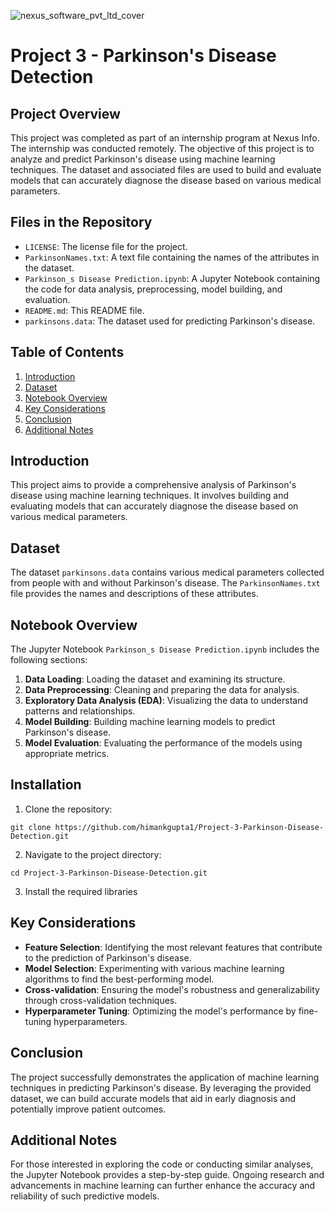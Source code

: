 ![nexus_software_pvt_ltd_cover](https://github.com/Shreyaprasad21/Project-3-AI-ML-Series-Multiple-Disease-Detection-system/assets/142075353/1e542e0d-2db0-41cb-99b7-d8f61c9da7cb)
# Project 3 - Parkinson's Disease Detection

## Project Overview

This project was completed as part of an internship program at Nexus Info. The internship was conducted remotely. The objective of this project is to analyze and predict Parkinson's disease using machine learning techniques. The dataset and associated files are used to build and evaluate models that can accurately diagnose the disease based on various medical parameters.

## Files in the Repository

- `LICENSE`: The license file for the project.
- `ParkinsonNames.txt`: A text file containing the names of the attributes in the dataset.
- `Parkinson_s Disease Prediction.ipynb`: A Jupyter Notebook containing the code for data analysis, preprocessing, model building, and evaluation.
- `README.md`: This README file.
- `parkinsons.data`: The dataset used for predicting Parkinson's disease.

## Table of Contents

1. [Introduction](#introduction)
2. [Dataset](#dataset)
3. [Notebook Overview](#notebook-overview)
4. [Key Considerations](#key-considerations)
5. [Conclusion](#conclusion)
6. [Additional Notes](#additional-notes)

## Introduction

This project aims to provide a comprehensive analysis of Parkinson's disease using machine learning techniques. It involves building and evaluating models that can accurately diagnose the disease based on various medical parameters.

## Dataset

The dataset `parkinsons.data` contains various medical parameters collected from people with and without Parkinson's disease. The `ParkinsonNames.txt` file provides the names and descriptions of these attributes.

## Notebook Overview

The Jupyter Notebook `Parkinson_s Disease Prediction.ipynb` includes the following sections:

1. **Data Loading**: Loading the dataset and examining its structure.
2. **Data Preprocessing**: Cleaning and preparing the data for analysis.
3. **Exploratory Data Analysis (EDA)**: Visualizing the data to understand patterns and relationships.
4. **Model Building**: Building machine learning models to predict Parkinson's disease.
5. **Model Evaluation**: Evaluating the performance of the models using appropriate metrics.

## Installation
1. Clone the repository:
```
git clone https://github.com/himankgupta1/Project-3-Parkinson-Disease-Detection.git
```
2. Navigate to the project directory:
```
cd Project-3-Parkinson-Disease-Detection.git
```
3. Install the required libraries

## Key Considerations

- **Feature Selection**: Identifying the most relevant features that contribute to the prediction of Parkinson's disease.
- **Model Selection**: Experimenting with various machine learning algorithms to find the best-performing model.
- **Cross-validation**: Ensuring the model's robustness and generalizability through cross-validation techniques.
- **Hyperparameter Tuning**: Optimizing the model's performance by fine-tuning hyperparameters.

## Conclusion

The project successfully demonstrates the application of machine learning techniques in predicting Parkinson's disease. By leveraging the provided dataset, we can build accurate models that aid in early diagnosis and potentially improve patient outcomes.

## Additional Notes

For those interested in exploring the code or conducting similar analyses, the Jupyter Notebook provides a step-by-step guide. Ongoing research and advancements in machine learning can further enhance the accuracy and reliability of such predictive models.
